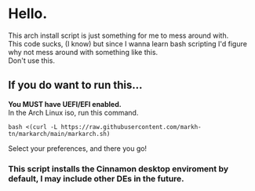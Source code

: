 # Hello. 
This arch install script is just something for me to mess around with.\
This code sucks, (I know) but since I wanna learn bash scripting I'd figure why not mess around with something like this.\
Don't use this.
## If you do want to run this...
**You MUST have UEFI/EFI enabled.**\
In the Arch Linux iso, run this command.
```
bash <(curl -L https://raw.githubusercontent.com/markh-tn/markarch/main/markarch.sh)
```
Select your preferences, and there you go!
### This script installs the Cinnamon desktop enviroment by default, I may include other DEs in the future.

